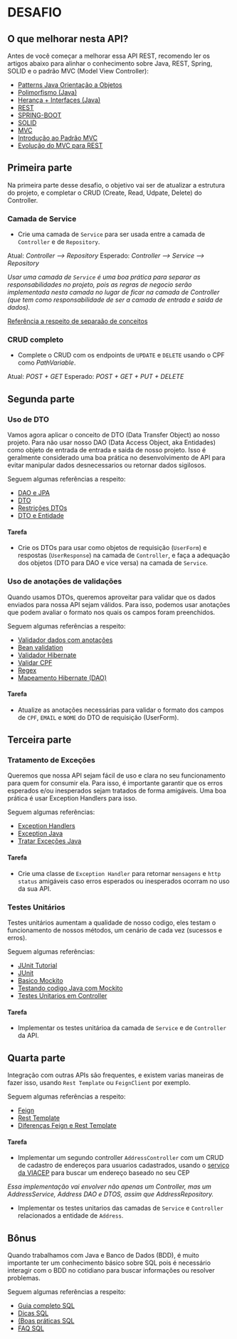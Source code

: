 # DESAFIO

## O que melhorar nesta API?

Antes de você começar a melhorar essa API REST, recomendo ler os artigos abaixo para alinhar o conhecimento sobre Java, REST, Spring, SOLID e o padrão MVC (Model View Controller):

- [Patterns Java Orientação a Objetos](https://www.devmedia.com.br/diferenca-entre-os-patterns-po-pojo-bo-dto-e-vo/28162)
- [Polimorfismo (Java)](https://www.devmedia.com.br/uso-de-polimorfismo-em-java/26140#:~:text=Polimorfismo%20significa%20%22muitas%20formas%22%2C,diferentes%20ao%20receber%20uma%20mensagem)
- [Herança + Interfaces (Java)](https://www.alura.com.br/conteudo/java-heranca-interfaces-polimorfismo?gclid=Cj0KCQjws-OEBhCkARIsAPhOkIYTKKe6f3i2zrECbjlY-KyQUQfT1E1mLSWcznn0gFyP7HKI0tKPfVwaAsVCEALw_wcB)
- [REST](https://www.devmedia.com.br/rest-tutorial/28912)
- [SPRING-BOOT](https://www.zup.com.br/blog/spring-boot)
- [SOLID](https://www.eduardopires.net.br/2013/04/orientacao-a-objeto-solid/#:~:text=SOLID%20%C3%A9%20um%20acr%C3%B4nimo%20dos,poderiam%20se%20encaixar%20nesta%20palavra)
- [MVC](https://www.devmedia.com.br/padrao-mvc-java-magazine/21995#2)
- [Introdução ao Padrão MVC](https://www.devmedia.com.br/introducao-ao-padrao-mvc/29308)
- [Evolução do MVC para REST](https://imasters.com.br/devsecops/a-evolucao-do-mvc-para-rest#:~:text=Em%20outras%20palavras%2C%20REST%20garante,sem%20acoplamento%20entre%20as%20partes.&text=Isso%20garante%20que%20podemos%20construir,quem%20vai%20usar%20estes%20dados)

## Primeira parte

Na primeira parte desse desafio, o objetivo vai ser de atualizar a estrutura do projeto, e completar o CRUD (Create, Read, Udpate, Delete) do Controller.

### Camada de Service

- Crie uma camada de `Service` para ser usada entre a camada de `Controller` e de `Repository`.

Atual: *Controller --> Repository*
Esperado: *Controller --> Service --> Repository*

*Usar uma camada de `Service` é uma boa prática para separar as responsabilidades no projeto, pois as regras de negocio serão implementada nesta camada no lugar de ficar na camada de Controller (que tem como responsabilidade de ser a camada de entrada e saida de dados).*

[Referência a respeito de separaão de conceitos](https://www.profissionaisti.com.br/entendendo-a-separacao-de-conceitos-separation-of-concerns-soc/#:~:text=Na%20Programa%C3%A7%C3%A3o%20Orientada%20a%20Objetos,subclasses)

### CRUD completo

- Complete o CRUD com os endpoints de `UPDATE` e `DELETE` usando o CPF como *PathVariable*.

Atual: *POST + GET*
Esperado: *POST + GET + PUT + DELETE*

## Segunda parte

### Uso de DTO

Vamos agora aplicar o conceito de DTO (Data Transfer Object) ao nosso projeto. Para não usar nosso DAO (Data Access Object, aka Entidades) como objeto de entrada de entrada e saida de nosso projeto. Isso é geralmente considerado uma boa prática no desenvolvimento de API para evitar manipular dados desnecessarios ou retornar dados sigilosos.

Seguem algumas referências a respeito:

- [DAO e JPA](https://domineospring.wordpress.com/2015/05/11/facilite-seus-daos-com-o-spring-data-jpa/)
- [DTO](https://medium.com/@msealvial/blindando-sua-api-spring-boot-com-o-padr%C3%A3o-dto-44f97020d1a0)
- [Restrições DTOs](https://dev.to/renatasfraga/java-annotations-no-spring-crie-restricoes-em-suas-dtos-2nfj)
- [DTO e Entidade](https://cursos.alura.com.br/forum/topico-caracteristicas-das-colunas-das-entidades-nos-formularios-dtos-no-momento-da-validacao-88815)

#### Tarefa

- Crie os DTOs para usar como objetos de requisição (`UserForm`) e respostas (`UserResponse`) na camada de `Controller`, e faça a adequação dos objetos (DTO para DAO e vice versa) na camada de `Service`.

### Uso de anotações de validações

Quando usamos DTOs, queremos aproveitar para validar que os dados enviados para nossa API sejam válidos. Para isso, podemos usar anotações que podem avaliar o formato nos quais os campos foram preenchidos.

Seguem algumas referências a respeito:

- [Validador dados com anotações](https://www.devmedia.com.br/bean-validation-1-1-validando-dados-com-anotacoes/30070)
- [Bean validation](https://emmanuelneri.com.br/2017/05/30/criando-validacoes-de-bean-validation-customizadas/)
- [Validador Hibernate](https://www.devmedia.com.br/hibernate-validator-validando-dados-no-back-end-com-anotacoes/37979)
- [Validar CPF](https://www.devmedia.com.br/validando-o-cpf-em-uma-aplicacao-java/22097)
- [Regex](https://medium.com/@alexandreservian/regex-um-guia-pratico-para-express%C3%B5es-regulares-1ac5fa4dd39f)
- [Mapeamento Hibernate (DAO)](https://www.devmedia.com.br/mapeamento-hibernate-configurando-tabelas-e-colunas/29526)

#### Tarefa

- Atualize as anotações necessárias para validar o formato dos campos de `CPF`, `EMAIL` e `NOME` do DTO de requisição (UserForm).

## Terceira parte

### Tratamento de Exceções

Queremos que nossa API sejam fácil de uso e clara no seu funcionamento para quem for consumir ela. Para isso, é importante garantir que os erros esperados e/ou inesperados sejam tratados de forma amigáveis. Uma boa prática é usar Exception Handlers para isso.

Seguem algumas referências:

- [Exception Handlers](https://qastack.com.br/programming/28902374/spring-boot-rest-service-exception-handling)
- [Exception Java](https://www.devmedia.com.br/trabalhando-com-excecoes-em-java/27601)
- [Tratar Exceções Java](https://www.devmedia.com.br/como-tratar-excecoes-na-linguagem-java/39163)

#### Tarefa

- Crie uma classe de `Exception Handler` para retornar `mensagens` e `http status` amigáveis caso erros esperados ou inesperados ocorram no uso da sua API.

### Testes Unitários

Testes unitários aumentam a qualidade de nosso codigo, eles testam o funcionamento de nossos métodos, um cenário de cada vez (sucessos e erros).

Seguem algumas referências:

- [JUnit Tutorial](https://www.devmedia.com.br/junit-tutorial/1432)
- [JUnit](https://www.devmedia.com.br/junit-tutorial/1432)
- [Basico Mockito](https://inside.contabilizei.com.br/conceitos-basicos-sobre-mockito-73b931ce0c2c)
- [Testando codigo Java com Mockito](https://medium.com/cwi-software/testando-seu-c%C3%B3digo-java-com-o-mockito-framework-8bea7287460a)
- [Testes Unitarios em Controller](https://dev.to/luizleite_/como-fazer-testes-unitarios-em-controllers-de-um-app-spring-boot-1bbm)

#### Tarefa

- Implementar os testes unitárioa da camada de `Service` e de `Controller` da API.

## Quarta parte

Integração com outras APIs são frequentes, e existem varias maneiras de fazer isso, usando `Rest Template` ou `FeignClient` por exemplo.

Seguem algumas referências a respeito:

- [Feign](https://domineospring.wordpress.com/2017/06/02/feign-uma-forma-simples-para-consumir-servicos/)
- [Rest Template](https://www.ti-enxame.com/pt/java/como-post-forma-dados-com-spring-resttemplate/825640550/)
- [Diferenças Feign e Rest Template](https://www.ti-enxame.com/pt/spring-boot/quais-sao-vantagens-e-desvantagens-do-uso-de-simulacao-em-relacao-ao-resttemplate/835724322/)

#### Tarefa

- Implementar um segundo controller `AddressController` com um CRUD de cadastro de endereços para usuarios cadastrados, usando o [serviço da VIACEP](https://viacep.com.br/) para buscar um endereço baseado no seu CEP

*Essa implementação vai envolver não apenas um Controller, mas um AddressService, Address DAO e DTOS, assim que AddressRepository.*

- Implementar os testes unitarios das camadas de `Service` e `Controller` relacionados a entidade de `Address`.

## Bônus

Quando trabalhamos com Java e Banco de Dados (BDD), é muito importante ter um conhecimento básico sobre SQL pois é necessário interagir com o BDD no cotidiano para buscar informações ou resolver problemas.

Seguem algumas referências a respeito:

- [Guia completo SQL](https://www.devmedia.com.br/guia/guia-completo-de-sql/38314)
- [Dicas SQL](https://medium.com/@alexandre.malavasi/25-dicas-e-boas-pr%C3%A1ticas-de-banco-de-dados-para-desenvolvedores-7a60bfc28f1f)
- [(Boas práticas SQL](https://www.devmedia.com.br/boas-praticas-de-programacao-pl-sql-e-um-pouco-de-tunning-dia-a-dia/2424)
- [FAQ SQL](hhttps://www.luis.blog.br/20-perguntas-e-respostas-sobre-a-linguagem-sql-para-banco-de-dados.html)
